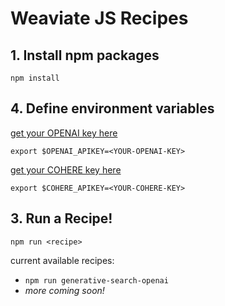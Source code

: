 # Weaviate JS Recipes

## 1. Install npm packages

```
npm install
```
## 4. Define environment variables
[get your OPENAI key here](https://platform.openai.com/account/api-keys)
```
export $OPENAI_APIKEY=<YOUR-OPENAI-KEY>
```

[get your COHERE key here](https://dashboard.cohere.com/api-keys)
```
export $COHERE_APIKEY=<YOUR-COHERE-KEY>
```

## 3. Run a Recipe!

```
npm run <recipe>
```

current available recipes:

- `npm run generative-search-openai`
- _more coming soon!_
